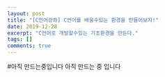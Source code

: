 ```yaml
---
layout: post
title: "[C언어강좌] C언어를 배울수있는 환경을 만들어보자!"
date: 2019-12-28
excerpt: "C언어로 개발할수있는 기초환경을 만든다."
tags: []
comments: true
---
```


#아직 만드는중입니다
아직 만드는 중 입니다
